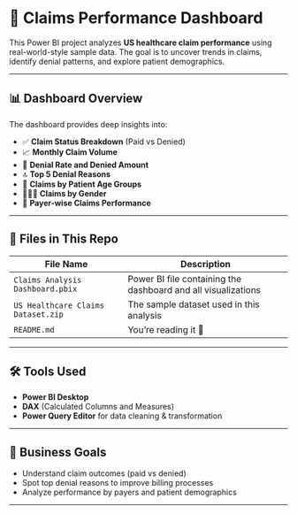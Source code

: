 # 🏥 Claims Performance Dashboard

This Power BI project analyzes **US healthcare claim performance** using real-world-style sample data. The goal is to uncover trends in claims, identify denial patterns, and explore patient demographics.

---

## 📊 Dashboard Overview

The dashboard provides deep insights into:

- ✅ **Claim Status Breakdown** (Paid vs Denied)
- 📈 **Monthly Claim Volume**
- 📌 **Denial Rate and Denied Amount**
- 🔝 **Top 5 Denial Reasons**
- 🧓 **Claims by Patient Age Groups**
- 🧑‍🤝‍🧑 **Claims by Gender**
- 🏦 **Payer-wise Claims Performance**

---

## 📁 Files in This Repo

| File Name | Description |
|-----------|-------------|
| `Claims Analysis Dashboard.pbix` | Power BI file containing the dashboard and all visualizations |
| `US Healthcare Claims Dataset.zip` | The sample dataset used in this analysis |
| `README.md` | You’re reading it 🙂 |

---

## 🛠️ Tools Used

- **Power BI Desktop**
- **DAX** (Calculated Columns and Measures)
- **Power Query Editor** for data cleaning & transformation

---

## 📌 Business Goals

- Understand claim outcomes (paid vs denied)
- Spot top denial reasons to improve billing processes
- Analyze performance by payers and patient demographics

---
